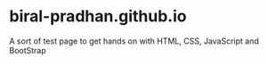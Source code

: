# biral-pradhan.github.io
A sort of test page to get hands on with HTML, CSS, JavaScript and BootStrap
